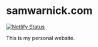 # samwarnick.com

[![Netlify Status](https://api.netlify.com/api/v1/badges/afcc2fa8-3d23-4082-8926-28f62933ca7e/deploy-status)](https://app.netlify.com/sites/samwarnick/deploys)

This is my personal website.
